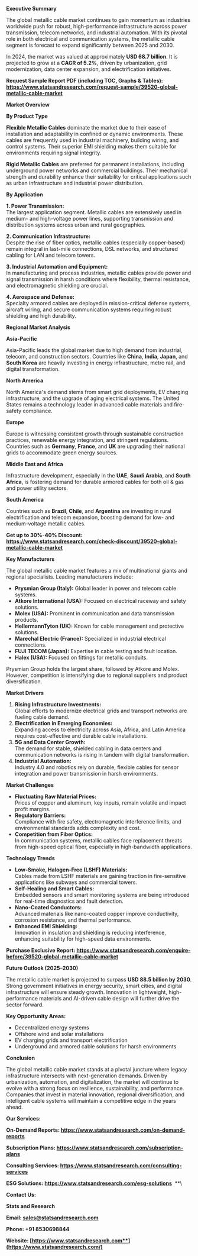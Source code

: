 ﻿**Executive Summary**

The global metallic cable market continues to gain momentum as industries worldwide push for robust, high-performance infrastructure across power transmission, telecom networks, and industrial automation. With its pivotal role in both electrical and communication systems, the metallic cable segment is forecast to expand significantly between 2025 and 2030.

In 2024, the market was valued at approximately **USD 68.7 billion**. It is projected to grow at a **CAGR of 5.2%**, driven by urbanization, grid modernization, data center expansion, and electrification initiatives.

**Request Sample Report PDF (including TOC, Graphs & Tables): <https://www.statsandresearch.com/request-sample/39520-global-metallic-cable-market>**

**Market Overview**

**By Product Type**

**Flexible Metallic Cables** dominate the market due to their ease of installation and adaptability in confined or dynamic environments. These cables are frequently used in industrial machinery, building wiring, and control systems. Their superior EMI shielding makes them suitable for environments requiring signal integrity.

**Rigid Metallic Cables** are preferred for permanent installations, including underground power networks and commercial buildings. Their mechanical strength and durability enhance their suitability for critical applications such as urban infrastructure and industrial power distribution.

**By Application**

**1. Power Transmission:**\
The largest application segment. Metallic cables are extensively used in medium- and high-voltage power lines, supporting transmission and distribution systems across urban and rural geographies.

**2. Communication Infrastructure:**\
Despite the rise of fiber optics, metallic cables (especially copper-based) remain integral in last-mile connections, DSL networks, and structured cabling for LAN and telecom towers.

**3. Industrial Automation and Equipment:**\
In manufacturing and process industries, metallic cables provide power and signal transmission in harsh conditions where flexibility, thermal resistance, and electromagnetic shielding are crucial.

**4. Aerospace and Defense:**\
Specialty armored cables are deployed in mission-critical defense systems, aircraft wiring, and secure communication systems requiring robust shielding and high durability.

**Regional Market Analysis**

**Asia-Pacific**

Asia-Pacific leads the global market due to high demand from industrial, telecom, and construction sectors. Countries like **China**, **India**, **Japan**, and **South Korea** are heavily investing in energy infrastructure, metro rail, and digital transformation.

**North America**

North America's demand stems from smart grid deployments, EV charging infrastructure, and the upgrade of aging electrical systems. The United States remains a technology leader in advanced cable materials and fire-safety compliance.

**Europe**

Europe is witnessing consistent growth through sustainable construction practices, renewable energy integration, and stringent regulations. Countries such as **Germany**, **France**, and **UK** are upgrading their national grids to accommodate green energy sources.

**Middle East and Africa**

Infrastructure development, especially in the **UAE**, **Saudi Arabia**, and **South Africa**, is fostering demand for durable armored cables for both oil & gas and power utility sectors.

**South America**

Countries such as **Brazil**, **Chile**, and **Argentina** are investing in rural electrification and telecom expansion, boosting demand for low- and medium-voltage metallic cables.

**Get up to 30%-40% Discount: <https://www.statsandresearch.com/check-discount/39520-global-metallic-cable-market>**

**Key Manufacturers**

The global metallic cable market features a mix of multinational giants and regional specialists. Leading manufacturers include:

- **Prysmian Group (Italy):** Global leader in power and telecom cable systems.
- **Atkore International (USA):** Focused on electrical raceway and safety solutions.
- **Molex (USA):** Prominent in communication and data transmission products.
- **HellermannTyton (UK):** Known for cable management and protective solutions.
- **Marechal Electric (France):** Specialized in industrial electrical connections.
- **FUJI TECOM (Japan):** Expertise in cable testing and fault location.
- **Halex (USA):** Focused on fittings for metallic conduits.

Prysmian Group holds the largest share, followed by Atkore and Molex. However, competition is intensifying due to regional suppliers and product diversification.

**Market Drivers**

1. **Rising Infrastructure Investments:**\
   Global efforts to modernize electrical grids and transport networks are fueling cable demand.
1. **Electrification in Emerging Economies:**\
   Expanding access to electricity across Asia, Africa, and Latin America requires cost-effective and durable cable installations.
1. **5G and Data Center Growth:**\
   The demand for stable, shielded cabling in data centers and communication networks is rising in tandem with digital transformation.
1. **Industrial Automation:**\
   Industry 4.0 and robotics rely on durable, flexible cables for sensor integration and power transmission in harsh environments.

**Market Challenges**

- **Fluctuating Raw Material Prices:**\
  Prices of copper and aluminum, key inputs, remain volatile and impact profit margins.
- **Regulatory Barriers:**\
  Compliance with fire safety, electromagnetic interference limits, and environmental standards adds complexity and cost.
- **Competition from Fiber Optics:**\
  In communication systems, metallic cables face replacement threats from high-speed optical fiber, especially in high-bandwidth applications.

**Technology Trends**

- **Low-Smoke, Halogen-Free (LSHF) Materials:**\
  Cables made from LSHF materials are gaining traction in fire-sensitive applications like subways and commercial towers.
- **Self-Healing and Smart Cables:**\
  Embedded sensors and smart monitoring systems are being introduced for real-time diagnostics and fault detection.
- **Nano-Coated Conductors:**\
  Advanced materials like nano-coated copper improve conductivity, corrosion resistance, and thermal performance.
- **Enhanced EMI Shielding:**\
  Innovation in insulation and shielding is reducing interference, enhancing suitability for high-speed data environments.

**Purchase Exclusive Report: <https://www.statsandresearch.com/enquire-before/39520-global-metallic-cable-market>**

**Future Outlook (2025–2030)**

The metallic cable market is projected to surpass **USD 88.5 billion by 2030**. Strong government initiatives in energy security, smart cities, and digital infrastructure will ensure steady growth. Innovation in lightweight, high-performance materials and AI-driven cable design will further drive the sector forward.

**Key Opportunity Areas:**

- Decentralized energy systems
- Offshore wind and solar installations
- EV charging grids and transport electrification
- Underground and armored cable solutions for harsh environments

**Conclusion**

The global metallic cable market stands at a pivotal juncture where legacy infrastructure intersects with next-generation demands. Driven by urbanization, automation, and digitalization, the market will continue to evolve with a strong focus on resilience, sustainability, and performance. Companies that invest in material innovation, regional diversification, and intelligent cable systems will maintain a competitive edge in the years ahead.

**Our Services:** 

**On-Demand Reports: <https://www.statsandresearch.com/on-demand-reports>** 

**Subscription Plans: <https://www.statsandresearch.com/subscription-plans>** 

**Consulting Services: <https://www.statsandresearch.com/consulting-services>** 

**ESG Solutions: <https://www.statsandresearch.com/esg-solutions>** 
**\


**Contact Us:** 

**Stats and Research** 

**Email: <sales@statsandresearch.com>** 

**Phone: +91 8530698844** 

**Website: [https://www.statsandresearch.com**](https://www.statsandresearch.com/)**


